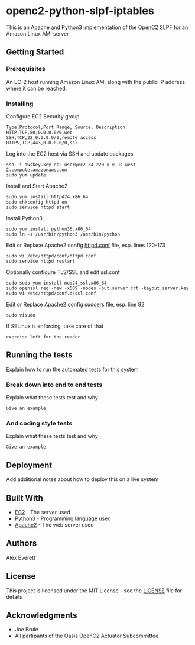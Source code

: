 # openc2-python-slpf-iptables
This is an Apache and Python3 implementation of the OpenC2 SLPF for an Amazon Linux AMI server

## Getting Started

### Prerequisites

An EC-2 host running Amazon Linux AMI along with the public IP address where it can be reached.

### Installing
Configure EC2 Security group
```
Type,Protocol,Port Range, Source, Description
HTTP,TCP,80,0.0.0.0/0,web
SSH,TCP,22,0.0.0.0/0,remote access
HTTPS,TCP,443,0.0.0.0/0,ssl
```

Log into the EC2 host via SSH and update packages
```
ssh -i awskey.key ec2-user@ec2-34-220-x-y.us-west-2.compute.amazonaws.com
sudo yum update
```

Install and Start Apache2
```
sudo yum install httpd24.x86_64
sudo chkconfig httpd on
sudo service httpd start
```

Install Python3

```
sudo yum install python36.x86_64
sudo ln -s /usr/bin/python3 /usr/bin/python
```


Edit or Replace Apache2 config  [httpd.conf](httpd.conf) file, esp. lines 120-173 
```
sudo vi /etc/httpd/conf/httpd.conf
sudo service httpd restart
```

Optionally configure TLS/SSL and edit ssl.conf
```
sudo sudo yum install mod24_ssl.x86_64
sudo openssl req -new -x509 -nodes -out server.crt -keyout server.key
sudo vi /etc/httpd/conf.d/ssl.conf 
```

Edit or Replace Apache2 config  [sudoers](sudoers) file, esp. line 92
```
sudo visudo
```

If SELinux is enforcing, take care of that
```
exercise left for the reader
```
## Running the tests

Explain how to run the automated tests for this system

### Break down into end to end tests

Explain what these tests test and why

```
Give an example
```

### And coding style tests

Explain what these tests test and why

```
Give an example
```

## Deployment

Add additional notes about how to deploy this on a live system

## Built With

* [EC2](http://aws.amazon.com/) - The server used
* [Python3](https://www.python.org/) - Programming language used
* [Apache2](https://www.apache.org) - The web server used


## Authors
Alex Everett

## License

This project is licensed under the MIT License - see the [LICENSE](LICENSE) file for details

## Acknowledgments

* Joe Brule
* All partipants of the Oasis OpenC2 Actuator Subcommittee
